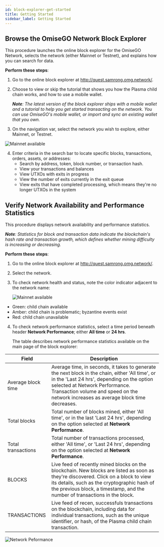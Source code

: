```yaml
---
id: block-explorer-get-started
title: Getting Started
sidebar_label: Getting Started
---
```


## Browse the OmiseGO Network Block Explorer
This procedure launches the online block explorer for the OmiseGO Network, selects the network (either Mainnet or Testnet), and explains how you can search for data. 

**Perform these steps**:

1. Go to the online block explorer at http://quest.samrong.omg.network/.

2. Choose to view or skip the tutorial that shows you how the Plasma child chain works, and how to use a mobile wallet.
 	
	***Note**: The latest version of the block explorer ships with a mobile wallet and a tutorial to help you get started transacting on the network. You can use OmiseGO's mobile wallet, or import and sync an existing wallet that you own.*

3. On the navigation var, select the network you wish to explore, either Mainnet, or Testnet. 

![Mainnet available](assets/mainnet-available.png)

4. Enter criteria in the search bar to locate specific blocks, transactions, orders, assets, or addresses: 
   * Search by address, token, block number, or transaction hash.
   * View your transactions and balances
   * View UTXOs with exits in progress
   * View the number of exits currently in the exit queue
   * View exits that have completed processing, which means they're no longer UTXOs in the system
	


## Verify Network Availability and Performance Statistics
This procedure displays network availability and performance statistics.

***Note**: Statistics for block and transaction data indicate the blockchain's hash rate and transaction growth, which defines whether mining difficulty is increasing or decreasing.*


**Perform these steps**:
1. Go to the online block explorer at http://quest.samrong.omg.network/.

2. Select the network.

3. To check network health and status, note the color indicator adjacent to the network name:

     ![Mainnet available](assets/mainnet-available.png)

 - Green: child chain available
 - Amber: child chain is problematic; byzantine events exist
 - Red: child chain unavailable
 
4. To check network performance statistics, select a time period beneath header **Network Performance**; either **All time** or **24 hrs**.
   
   The table describes network performance statistics available on the main page of the block explorer:
 
| Field   | Description   | 
| ---    |  ---  | 
| Average block time  |  Average time, in seconds, it takes to generate the next block in the chain, either 'All time', or in the 'Last 24 hrs', depending on the option selected at Network Performance. Transaction volume and speed on the network increases as average block time decreases.  |
| Total blocks  |  Total number of blocks mined, either 'All time', or in the last 'Last 24 hrs', depending on the option selected at **Network Performance**.  |
| Total transactions  |  Total number of transactions processed, either 'All time', or 'Last 24 hrs', depending on the option selected at **Network Performance**.  |
| BLOCKS  |  Live feed of recently mined blocks on the blockchain. New blocks are listed as soon as they're discovered. Click on a block to view its details, such as the cryptographic hash of the previous block, a timestamp, and the number of transactions in the block.  | 
| TRANSACTIONS  | Live feed of recen, successfuls transactions on the blockchain, including data for individual transactions, such as the unique identifier, or hash, of the Plasma child chain transaction.  |

![Network Peformance](assets/block-explorer_performance.png)

